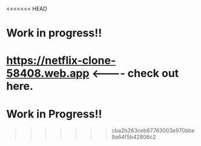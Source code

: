 <<<<<<< HEAD
# Work in progress!!

https://netflix-clone-58408.web.app <---- check out here.
=======
# Work in Progress!!
>>>>>>> cba2b263ceb67763003e970bbe9a64f5b42806c2
